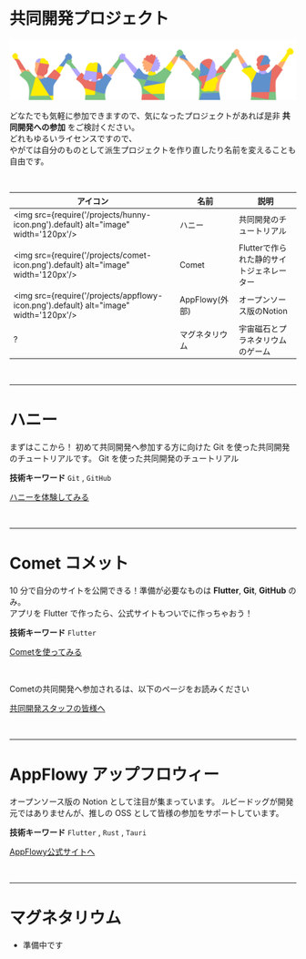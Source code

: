 # 共同開発プロジェクト

![image](/projects/developers.png)

どなたでも気軽に参加できますので、気になったプロジェクトがあれば是非 **共同開発への参加** をご検討ください。  
どれもゆるいライセンスですので、  
やがては自分のものとして派生プロジェクトを作り直したり名前を変えることも自由です。

<br />

| アイコン                                                                              | 名前           | 説明                                      |
| ------------------------------------------------------------------------------------- | -------------- | ----------------------------------------- |
| <img src={require('/projects/hunny-icon.png').default} alt="image" width='120px'/>    | ハニー         | 共同開発のチュートリアル                  |
| <img src={require('/projects/comet-icon.png').default} alt="image" width='120px'/>    | Comet          | Flutterで作られた静的サイトジェネレーター |
| <img src={require('/projects/appflowy-icon.png').default} alt="image" width='120px'/> | AppFlowy(外部) | オープンソース版のNotion                  |
| ?                                                                                     | マグネタリウム | 宇宙磁石とプラネタリウムのゲーム          |

<br />

<hr />

# ハニー

まずはここから！ 初めて共同開発へ参加する方に向けた Git を使った共同開発のチュートリアルです。
Git を使った共同開発のチュートリアル

**技術キーワード** `Git` , `GitHub`

<a href="https://rubydog-jp.github.io/hunny/" class='linkbutton'>ハニーを体験してみる</a>

<br />

<hr />

# Comet コメット

10 分で自分のサイトを公開できる！準備が必要なものは **Flutter**, **Git**, **GitHub** のみ。  
アプリを Flutter で作ったら、公式サイトもついでに作っちゃおう！

**技術キーワード** `Flutter`

<a href="https://comet.rubydog.jp/" class='linkbutton'>Cometを使ってみる</a>

<br />

Cometの共同開発へ参加されるは、以下のページをお読みください

<a href="https://comet.rubydog.jp/docs-jp/oss-contributing/" class='linkbutton'>共同開発スタッフの皆様へ</a>

<br />

<hr />

# AppFlowy アップフロウィー

オープンソース版の Notion として注目が集まっています。
ルビードッグが開発元ではありませんが、推しの OSS として皆様の参加をサポートしています。

**技術キーワード** `Flutter` , `Rust` , `Tauri`

<a href="https://appflowy.io/" class='linkbutton'>AppFlowy公式サイトへ</a>

<br />

<hr />

# マグネタリウム

- 準備中です

<br />
